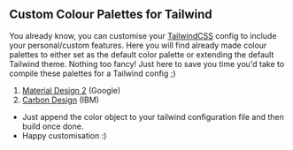 ## Custom Colour Palettes for Tailwind

You already know, you can customise your [TailwindCSS](https://tailwindcss.com) config to include your personal/custom features. Here you will find already made colour palettes to either set as the default color palette or extending the default Tailwind theme. Nothing too fancy! Just here to save you time you'd take to compile these palettes for a Tailwind config ;)

1. [Material Design 2](MATERIAL_DESIGN_2.md) (Google)
2. [Carbon Design](CARBON_DESIGN.md) (IBM)

- Just append the color object to your tailwind configuration file and then build once done.
- Happy customisation :)

